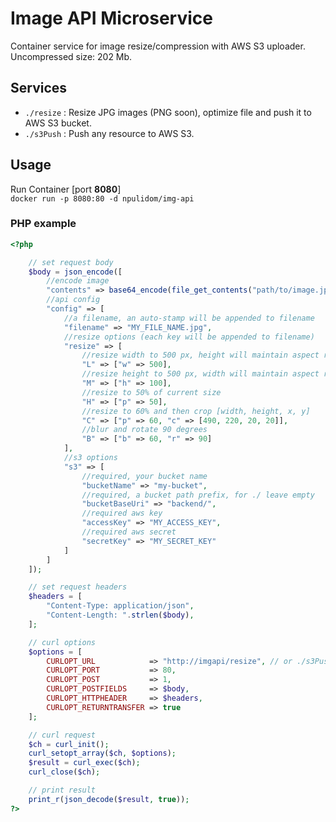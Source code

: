 Image API Microservice
=======================

Container service for image resize/compression with AWS S3 uploader.  
Uncompressed size: 202 Mb.

## Services

- `./resize` : Resize JPG images (PNG soon), optimize file and push it to AWS S3 bucket.
- `./s3Push` : Push any resource to AWS S3.

## Usage

Run Container [port **8080**]  
`docker run -p 8080:80 -d npulidom/img-api`

### PHP example
```php
<?php

	// set request body
	$body = json_encode([
		//encode image
		"contents" => base64_encode(file_get_contents("path/to/image.jpg")),
		//api config
		"config" => [
			//a filename, an auto-stamp will be appended to filename
			"filename" => "MY_FILE_NAME.jpg",
			//resize options (each key will be appended to filename)
			"resize" => [
				//resize width to 500 px, height will maintain aspect ratio
				"L" => ["w" => 500],
				//resize height to 500 px, width will maintain aspect ratio
				"M" => ["h" => 100],
				//resize to 50% of current size
				"H" => ["p" => 50],
				//resize to 60% and then crop [width, height, x, y]
				"C" => ["p" => 60, "c" => [490, 220, 20, 20]],
				//blur and rotate 90 degrees
				"B" => ["b" => 60, "r" => 90]
			],
			//s3 options
			"s3" => [
				//required, your bucket name
				"bucketName" => "my-bucket",
				//required, a bucket path prefix, for ./ leave empty
				"bucketBaseUri" => "backend/",
				//required aws key
				"accessKey" => "MY_ACCESS_KEY",
				//required aws secret
				"secretKey" => "MY_SECRET_KEY"
			]
		]
	]);

	// set request headers
	$headers = [
		"Content-Type: application/json",
		"Content-Length: ".strlen($body),
	];

	// curl options
	$options = [
		CURLOPT_URL            => "http://imgapi/resize", // or ./s3Push
		CURLOPT_PORT           => 80,
		CURLOPT_POST           => 1,
		CURLOPT_POSTFIELDS     => $body,
		CURLOPT_HTTPHEADER     => $headers,
		CURLOPT_RETURNTRANSFER => true
	];

	// curl request
	$ch = curl_init();
	curl_setopt_array($ch, $options);
	$result = curl_exec($ch);
	curl_close($ch);

	// print result
	print_r(json_decode($result, true));
?>
```
